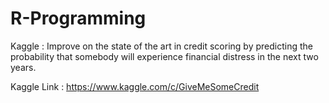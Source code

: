 # R-Programming

Kaggle : Improve on the state of the art in credit scoring by predicting the probability that somebody will experience financial distress in the next two years.

Kaggle Link : https://www.kaggle.com/c/GiveMeSomeCredit

